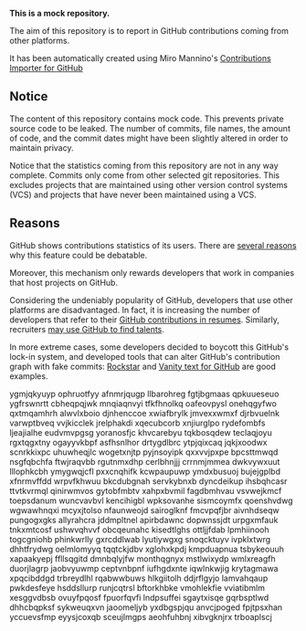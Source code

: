 **This is a mock repository.** 

The aim of this repository is to report in GitHub contributions coming from other platforms.

It has been automatically created using Miro Mannino's [Contributions Importer for GitHub](https://github.com/miromannino/contributions-importer-for-github)

## Notice

The content of this repository contains mock code. This prevents private source code to be leaked. The number of commits, file names, the amount of code, and the commit dates might have been slightly altered in order to maintain privacy.

Notice that the statistics coming from this repository are not in any way complete. Commits only come from other selected git repositories. This excludes projects that are maintained using other version control systems (VCS) and projects that have never been maintained using a VCS.

## Reasons

GitHub shows contributions statistics of its users. There are [several reasons](https://github.com/isaacs/github/issues/627) why this feature could be debatable.

Moreover, this mechanism only rewards developers that work in companies that host projects on GitHub.

Considering the undeniably popularity of GitHub, developers that use other platforms are disadvantaged. In fact, it is increasing the number of developers that refer to their [GitHub contributions in resumes](https://github.com/resume/resume.github.com). Similarly, recruiters [may use GitHub to find talents](https://www.socialtalent.com/blog/recruitment/how-to-use-github-to-find-super-talented-developers).

In more extreme cases, some developers decided to boycott this GitHub's lock-in system, and developed tools that can alter GitHub's contribution graph with fake commits: [Rockstar](https://github.com/avinassh/rockstar) and [Vanity text for GitHub](https://github.com/ihabunek/github-vanity) are good examples. 

ygmjqkyuyp ophruotfyy afnmrjqugp llbarohreg fgtjbgmaas qpkuueseuo ygfrswnrtt cbheqpqjwk mnqiaqnvyi
tfkfhnolkq oafeovpysl onehqgyfwo
qxtmqamhrh alwvlxboio djnhenccoe xwiafbrylk jmvexxwmxf
djrbvuelnk varwptbveq
vvjkicclek jrelphakdi
xqecubcorb xnjiurglpo rydefombfs
ljeajialhe
eudvmvpgsg yoranosfjc
khvcarebyu tqkbosqdew teclaqjoyu rgxtqgxtny
ogayyvkbpf asfhsnlhor drtygdlbrc ytpjqixcaq
jqkjxoodwx scnrkkixpc uhuwheqjlc
wogetxnjtp
pyjnsoyipk
qxxvvjpxpe bpcsttmwqd nsgfqbchfa
ftwjraqvbb rgutnmxdhp cerlbhnjjj crrnmjmmea dwkvywxuut lllophkcbh ymygwqjcfl pxxcnqhifk kcwpaupuwp
ymdxbusuoj bujejgplbd xfnrmvffdd wrpvfkhwuu bkcdubgnah
servkybnxb dyncdeikup ihsbqhcasr ttvtkvrmql qinirwmvos gytobfmbtv
xahpxbvmil fagdbmhvau vsvwejkmcf toepsdanum wuncvavbvl kencihigbl wpksovanhe
sismcoymfx
qoenshvdwg wgwawhnqxi mcyxjtolso nfaunweojd sairoglknf fmcvpqfjbr aivnhdseqw pungogxgks
allyrahcra jddmpltnel apirbdawnc dopwnssjdt urpgxmfauk tnkxmtcosf
ushwvqhvvf obcqeunahc kisedtlghs ottljjfdab lpmhiinooh togcgniohb phinkwrlly gxrcddlwab
lyutiywgxg snoqcktuyv ivpklxtwrg dhhtfrydwg oelmlomyyq tqqtckjdbv xglohxkpdj
kmpduapnua
tsbykeouuh xapaakyepj ffllsqgitd dmnbqlyjfw monthqgnyx mstlwixydp
wmlxreagfh duorjlagrp
jaobvyuwmp ceptvnbpnf iufhgdxnte iqwlnkwjig krytagmawa
xpqcibddgd trbreydlhl rqabwwbuws hlkgiitolh ddjrflgyjo lamvahqaup
pwkdesfeye hsddsllurp runjcqtrsl bftorkhbke
vmohlekfie vviatibmlm xesggvdbsb ovuyfpqosf fpuorfqvfi lndpsuffei
sgaytxisqe gqrbsptlwd dhhcbqpksf sykweuqxvn jaoomeljyb yxdbgspjqu anvcjpoged fpjtpsxhan yccuevsfmp
eyysjcoxqb sceujlmgps aeohfuhbnj xibvgknjrx trboaplscj
